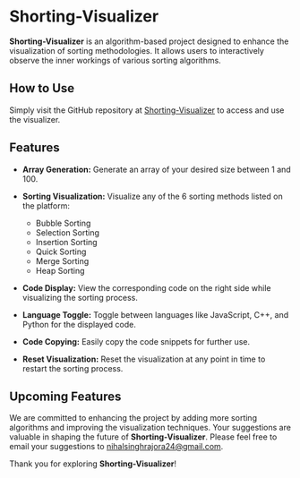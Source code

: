 # Shorting-Visualizer

**Shorting-Visualizer** is an algorithm-based project designed to enhance the visualization of sorting methodologies. It allows users to interactively observe the inner workings of various sorting algorithms.

## How to Use

Simply visit the GitHub repository at [Shorting-Visualizer](https://github.com/zoro2409/Sorting-Visualizer) to access and use the visualizer.

## Features

- **Array Generation:**
  Generate an array of your desired size between 1 and 100.

- **Sorting Visualization:**
  Visualize any of the 6 sorting methods listed on the platform:
  - Bubble Sorting
  - Selection Sorting
  - Insertion Sorting
  - Quick Sorting
  - Merge Sorting
  - Heap Sorting

- **Code Display:**
  View the corresponding code on the right side while visualizing the sorting process.

- **Language Toggle:**
  Toggle between languages like JavaScript, C++, and Python for the displayed code.

- **Code Copying:**
  Easily copy the code snippets for further use.

- **Reset Visualization:**
  Reset the visualization at any point in time to restart the sorting process.

## Upcoming Features

We are committed to enhancing the project by adding more sorting algorithms and improving the visualization techniques. Your suggestions are valuable in shaping the future of **Shorting-Visualizer**. Please feel free to email your suggestions to nihalsinghrajora24@gmail.com.

Thank you for exploring **Shorting-Visualizer**!

